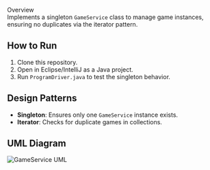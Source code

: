 Overview  
Implements a singleton `GameService` class to manage game instances, ensuring no duplicates via the iterator pattern.  

## How to Run  
1. Clone this repository.  
2. Open in Eclipse/IntelliJ as a Java project.  
3. Run `ProgramDriver.java` to test the singleton behavior.  

## Design Patterns  
- **Singleton**: Ensures only one `GameService` instance exists.  
- **Iterator**: Checks for duplicate games in collections.  

## UML Diagram  
![GameService UML](docs/UML_Diagram.png)  
